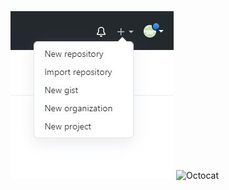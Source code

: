 ![Capture1Test](https://raw.githubusercontent.com/benedicttjc/website/gh-pages/Capture1.JPG)
![Octocat](https://github.githubassets.com/images/icons/emoji/octocat.png)
